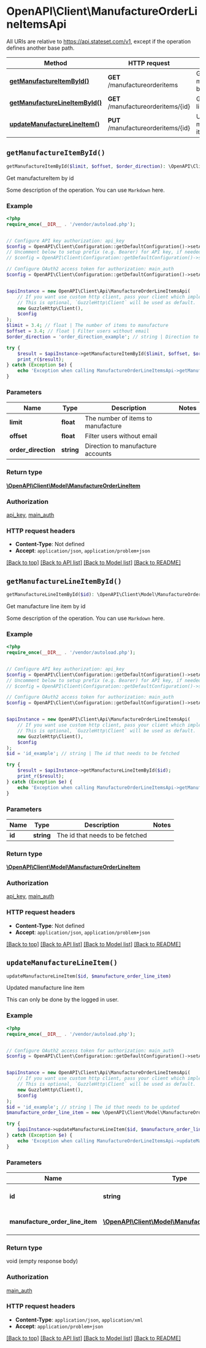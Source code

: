 # OpenAPI\Client\ManufactureOrderLineItemsApi

All URIs are relative to https://api.stateset.com/v1, except if the operation defines another base path.

| Method | HTTP request | Description |
| ------------- | ------------- | ------------- |
| [**getManufactureItemById()**](ManufactureOrderLineItemsApi.md#getManufactureItemById) | **GET** /manufactureorderitems | Get manufactureItem by id |
| [**getManufactureLineItemById()**](ManufactureOrderLineItemsApi.md#getManufactureLineItemById) | **GET** /manufactureorderitems/{id} | Get manufacture line item by id |
| [**updateManufactureLineItem()**](ManufactureOrderLineItemsApi.md#updateManufactureLineItem) | **PUT** /manufactureorderitems/{id} | Updated manufacture line item |


## `getManufactureItemById()`

```php
getManufactureItemById($limit, $offset, $order_direction): \OpenAPI\Client\Model\ManufactureOrderLineItem
```

Get manufactureItem by id

Some description of the operation. You can use `Markdown` here.

### Example

```php
<?php
require_once(__DIR__ . '/vendor/autoload.php');


// Configure API key authorization: api_key
$config = OpenAPI\Client\Configuration::getDefaultConfiguration()->setApiKey('api_key', 'YOUR_API_KEY');
// Uncomment below to setup prefix (e.g. Bearer) for API key, if needed
// $config = OpenAPI\Client\Configuration::getDefaultConfiguration()->setApiKeyPrefix('api_key', 'Bearer');

// Configure OAuth2 access token for authorization: main_auth
$config = OpenAPI\Client\Configuration::getDefaultConfiguration()->setAccessToken('YOUR_ACCESS_TOKEN');


$apiInstance = new OpenAPI\Client\Api\ManufactureOrderLineItemsApi(
    // If you want use custom http client, pass your client which implements `GuzzleHttp\ClientInterface`.
    // This is optional, `GuzzleHttp\Client` will be used as default.
    new GuzzleHttp\Client(),
    $config
);
$limit = 3.4; // float | The number of items to manufacture
$offset = 3.4; // float | Filter users without email
$order_direction = 'order_direction_example'; // string | Direction to manufacture accounts

try {
    $result = $apiInstance->getManufactureItemById($limit, $offset, $order_direction);
    print_r($result);
} catch (Exception $e) {
    echo 'Exception when calling ManufactureOrderLineItemsApi->getManufactureItemById: ', $e->getMessage(), PHP_EOL;
}
```

### Parameters

| Name | Type | Description  | Notes |
| ------------- | ------------- | ------------- | ------------- |
| **limit** | **float**| The number of items to manufacture | |
| **offset** | **float**| Filter users without email | |
| **order_direction** | **string**| Direction to manufacture accounts | |

### Return type

[**\OpenAPI\Client\Model\ManufactureOrderLineItem**](../Model/ManufactureOrderLineItem.md)

### Authorization

[api_key](../../README.md#api_key), [main_auth](../../README.md#main_auth)

### HTTP request headers

- **Content-Type**: Not defined
- **Accept**: `application/json`, `application/problem+json`

[[Back to top]](#) [[Back to API list]](../../README.md#endpoints)
[[Back to Model list]](../../README.md#models)
[[Back to README]](../../README.md)

## `getManufactureLineItemById()`

```php
getManufactureLineItemById($id): \OpenAPI\Client\Model\ManufactureOrderLineItem
```

Get manufacture line item by id

Some description of the operation. You can use `Markdown` here.

### Example

```php
<?php
require_once(__DIR__ . '/vendor/autoload.php');


// Configure API key authorization: api_key
$config = OpenAPI\Client\Configuration::getDefaultConfiguration()->setApiKey('api_key', 'YOUR_API_KEY');
// Uncomment below to setup prefix (e.g. Bearer) for API key, if needed
// $config = OpenAPI\Client\Configuration::getDefaultConfiguration()->setApiKeyPrefix('api_key', 'Bearer');

// Configure OAuth2 access token for authorization: main_auth
$config = OpenAPI\Client\Configuration::getDefaultConfiguration()->setAccessToken('YOUR_ACCESS_TOKEN');


$apiInstance = new OpenAPI\Client\Api\ManufactureOrderLineItemsApi(
    // If you want use custom http client, pass your client which implements `GuzzleHttp\ClientInterface`.
    // This is optional, `GuzzleHttp\Client` will be used as default.
    new GuzzleHttp\Client(),
    $config
);
$id = 'id_example'; // string | The id that needs to be fetched

try {
    $result = $apiInstance->getManufactureLineItemById($id);
    print_r($result);
} catch (Exception $e) {
    echo 'Exception when calling ManufactureOrderLineItemsApi->getManufactureLineItemById: ', $e->getMessage(), PHP_EOL;
}
```

### Parameters

| Name | Type | Description  | Notes |
| ------------- | ------------- | ------------- | ------------- |
| **id** | **string**| The id that needs to be fetched | |

### Return type

[**\OpenAPI\Client\Model\ManufactureOrderLineItem**](../Model/ManufactureOrderLineItem.md)

### Authorization

[api_key](../../README.md#api_key), [main_auth](../../README.md#main_auth)

### HTTP request headers

- **Content-Type**: Not defined
- **Accept**: `application/json`, `application/problem+json`

[[Back to top]](#) [[Back to API list]](../../README.md#endpoints)
[[Back to Model list]](../../README.md#models)
[[Back to README]](../../README.md)

## `updateManufactureLineItem()`

```php
updateManufactureLineItem($id, $manufacture_order_line_item)
```

Updated manufacture line item

This can only be done by the logged in user.

### Example

```php
<?php
require_once(__DIR__ . '/vendor/autoload.php');


// Configure OAuth2 access token for authorization: main_auth
$config = OpenAPI\Client\Configuration::getDefaultConfiguration()->setAccessToken('YOUR_ACCESS_TOKEN');


$apiInstance = new OpenAPI\Client\Api\ManufactureOrderLineItemsApi(
    // If you want use custom http client, pass your client which implements `GuzzleHttp\ClientInterface`.
    // This is optional, `GuzzleHttp\Client` will be used as default.
    new GuzzleHttp\Client(),
    $config
);
$id = 'id_example'; // string | The id that needs to be updated
$manufacture_order_line_item = new \OpenAPI\Client\Model\ManufactureOrderLineItem(); // \OpenAPI\Client\Model\ManufactureOrderLineItem | Updated reuturn object

try {
    $apiInstance->updateManufactureLineItem($id, $manufacture_order_line_item);
} catch (Exception $e) {
    echo 'Exception when calling ManufactureOrderLineItemsApi->updateManufactureLineItem: ', $e->getMessage(), PHP_EOL;
}
```

### Parameters

| Name | Type | Description  | Notes |
| ------------- | ------------- | ------------- | ------------- |
| **id** | **string**| The id that needs to be updated | |
| **manufacture_order_line_item** | [**\OpenAPI\Client\Model\ManufactureOrderLineItem**](../Model/ManufactureOrderLineItem.md)| Updated reuturn object | |

### Return type

void (empty response body)

### Authorization

[main_auth](../../README.md#main_auth)

### HTTP request headers

- **Content-Type**: `application/json`, `application/xml`
- **Accept**: `application/problem+json`

[[Back to top]](#) [[Back to API list]](../../README.md#endpoints)
[[Back to Model list]](../../README.md#models)
[[Back to README]](../../README.md)
